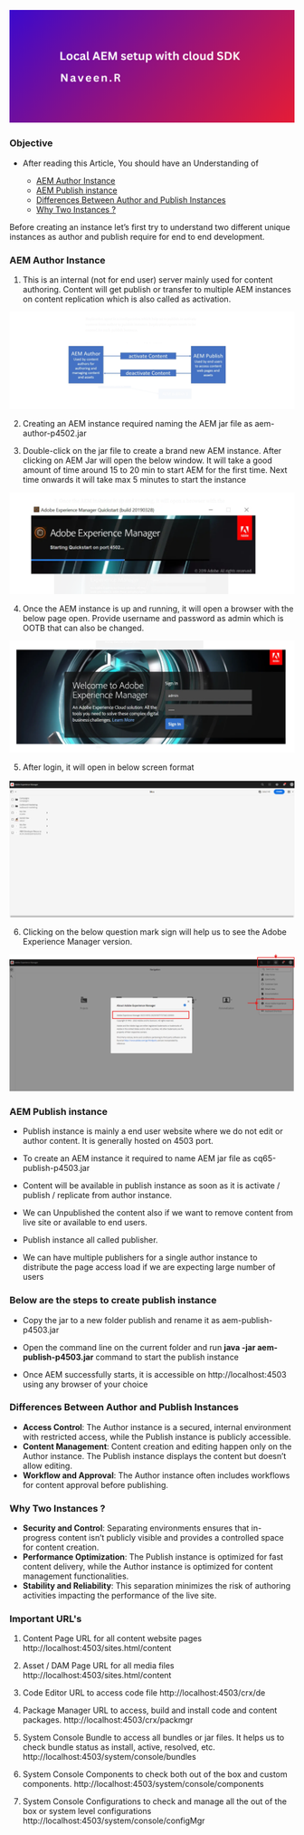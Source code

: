 ![Local AEM setup with cloud SDK](./Titleimages/local.png)

### Objective
- After reading this Article, You should have an Understanding of 

    - [AEM Author Instance](#aem-author-instance)
    - [AEM Publish instance](#aem-publish-instance)
    - [Differences Between Author and Publish Instances](#differences-between-author-and-publish-instances)
    - [Why Two Instances ?](#why-two-instances)



Before creating an instance let’s first try to understand two different unique instances as author and publish require for end to end development.

### AEM Author Instance

1. This is an internal (not for end user) server mainly used for content authoring. Content will get publish or transfer to multiple AEM instances on content replication which is also called as activation.

![AEM AUthor](./Images/author.png)


2. Creating an AEM instance required naming the AEM jar file as aem-author-p4502.jar

3. Double-click on the jar file to create a brand new AEM instance. After clicking on AEM Jar will open the below window. It will take a good amount of time around 15 to 20 min to start AEM for the first time. Next time onwards it will take max 5 minutes to start the instance

![AEM AUthor](./Images/start.png)


4. Once the AEM instance is up and running, it will open a browser with the below page open. Provide username and password as admin which is OOTB that can also be changed.


![AEM Instance](./Images/start%202.png)

5. After login, it will open in below screen format

![AEM Instance](./Images/login.png)

6. Clicking on the below question mark sign will help us to see the Adobe Experience Manager version.

![AEM Instance](./Images/version.png)

### AEM Publish instance


- Publish instance is mainly a end user website where we do not edit or author content. It is generally hosted on 4503 port.

- To create an AEM instance it required to name AEM jar file as cq65-publish-p4503.jar

- Content will be available in publish instance as soon as it is activate / publish / replicate from author instance.

- We can Unpublished the content also if we want to remove content from live site or available to end users.

- Publish instance all called publisher.

- We can have multiple publishers for a single author instance to distribute the page access load if we are expecting large number of users

### Below are the steps to create publish instance

- Copy the jar to a new folder publish and rename it as aem-publish-p4503.jar

- Open the command line on the current folder and run **java -jar aem-publish-p4503.jar** command to start the publish instance

- Once AEM successfully starts, it is accessible on http://localhost:4503 using any browser of your choice


### Differences Between Author and Publish Instances
* **Access Control**: The Author instance is a secured, internal environment with restricted access, while the Publish instance is publicly accessible.
* **Content Management**: Content creation and editing happen only on the Author instance. The Publish instance displays the content but doesn’t allow editing.
* **Workflow and Approval**: The Author instance often includes workflows for content approval before publishing.

### Why Two Instances ?
* **Security and Control**: Separating environments ensures that in-progress content isn’t publicly visible and provides a controlled space for content creation.
* **Performance Optimization**: The Publish instance is optimized for fast content delivery, while the Author instance is optimized for content management functionalities.
* **Stability and Reliability**: This separation minimizes the risk of authoring activities impacting the performance of the live site.


### Important URL's

1. Content Page URL for all content website pages http://localhost:4503/sites.html/content 

2. Asset / DAM Page URL for all media files http://localhost:4503/sites.html/content

3. Code Editor URL to access code file http://localhost:4503/crx/de

4. Package Manager URL to access, build and install code and content packages. http://localhost:4503/crx/packmgr

5. System Console Bundle to access all bundles or jar files. It helps us to check bundle status as install, active, resolved, etc.  http://localhost:4503/system/console/bundles
 
6. System Console Components to check both out of the box and custom components.
http://localhost:4503/system/console/components

7. System Console Configurations to check and manage all the out of the box or system level configurations
http://localhost:4503/system/console/configMgr

